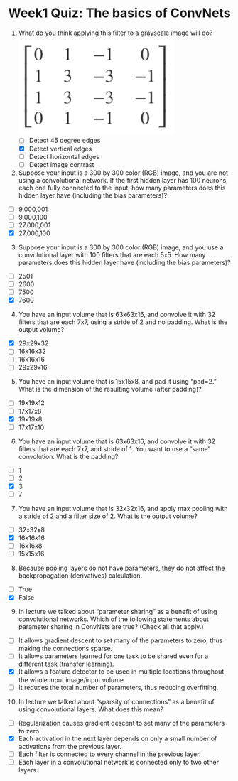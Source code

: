 # Week1 Quiz: The basics of ConvNets

1. What do you think applying this filter to a grayscale image will do?
   <img src='./images/q1.png' width="350">
      - [ ] Detect 45 degree edges
      - [x] Detect vertical edges
      - [ ] Detect horizontal edges
      - [ ] Detect image contrast

2. Suppose your input is a 300 by 300 color (RGB) image, and you are not using a convolutional network. If the first hidden layer has 100 neurons, each one fully connected to the input, how many parameters does this hidden layer have (including the bias parameters)?
- [ ] 9,000,001
- [ ] 9,000,100
- [ ] 27,000,001
- [x] 27,000,100

3. Suppose your input is a 300 by 300 color (RGB) image, and you use a convolutional layer with 100 filters that are each 5x5. How many parameters does this hidden layer have (including the bias parameters)?
- [ ] 2501
- [ ] 2600
- [ ] 7500
- [x] 7600

4. You have an input volume that is 63x63x16, and convolve it with 32 filters that are each 7x7, using a stride of 2 and no padding. What is the output volume?
- [x] 29x29x32
- [ ] 16x16x32
- [ ] 16x16x16
- [ ] 29x29x16

5. You have an input volume that is 15x15x8, and pad it using “pad=2.” What is the dimension of the resulting volume (after padding)?
- [ ] 19x19x12
- [ ] 17x17x8
- [x] 19x19x8
- [ ] 17x17x10

6. You have an input volume that is 63x63x16, and convolve it with 32 filters that are each 7x7, and stride of 1. You want to use a “same” convolution. What is the padding?
- [ ] 1
- [ ] 2
- [x] 3
- [ ] 7

7. You have an input volume that is 32x32x16, and apply max pooling with a stride of 2 and a filter size of 2. What is the output volume?
- [ ] 32x32x8
- [x] 16x16x16
- [ ] 16x16x8
- [ ] 15x15x16

8. Because pooling layers do not have parameters, they do not affect the backpropagation (derivatives) calculation.
- [ ] True
- [x] False

9. In lecture we talked about “parameter sharing” as a benefit of using convolutional networks. Which of the following statements about parameter sharing in ConvNets are true? (Check all that apply.)
- [ ] It allows gradient descent to set many of the parameters to zero, thus making the connections sparse.
- [ ] It allows parameters learned for one task to be shared even for a different task (transfer learning).
- [x] It allows a feature detector to be used in multiple locations throughout the whole input image/input volume.
- [ ] It reduces the total number of parameters, thus reducing overfitting.

10. In lecture we talked about “sparsity of connections” as a benefit of using convolutional layers. What does this mean?
- [ ] Regularization causes gradient descent to set many of the parameters to zero.
- [x] Each activation in the next layer depends on only a small number of activations from the previous layer.
- [ ] Each filter is connected to every channel in the previous layer.
- [ ] Each layer in a convolutional network is connected only to two other layers.
